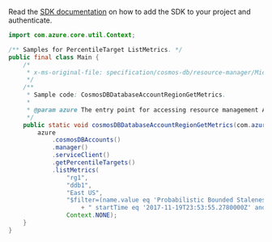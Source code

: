 Read the [SDK documentation](https://github.com/Azure/azure-sdk-for-java/blob/azure-resourcemanager_2.10.0/sdk/resourcemanager/azure-resourcemanager/README.md) on how to add the SDK to your project and authenticate.

```java
import com.azure.core.util.Context;

/** Samples for PercentileTarget ListMetrics. */
public final class Main {
    /*
     * x-ms-original-file: specification/cosmos-db/resource-manager/Microsoft.DocumentDB/stable/2021-10-15/examples/CosmosDBPercentileTargetGetMetrics.json
     */
    /**
     * Sample code: CosmosDBDatabaseAccountRegionGetMetrics.
     *
     * @param azure The entry point for accessing resource management APIs in Azure.
     */
    public static void cosmosDBDatabaseAccountRegionGetMetrics(com.azure.resourcemanager.AzureResourceManager azure) {
        azure
            .cosmosDBAccounts()
            .manager()
            .serviceClient()
            .getPercentileTargets()
            .listMetrics(
                "rg1",
                "ddb1",
                "East US",
                "$filter=(name.value eq 'Probabilistic Bounded Staleness') and timeGrain eq duration'PT5M' and"
                    + " startTime eq '2017-11-19T23:53:55.2780000Z' and endTime eq '2017-11-20T00:13:55.2780000Z",
                Context.NONE);
    }
}
```
